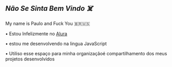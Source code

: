 ## *Não Se Sinta Bem Vindo ☠️*

 My name is Paulo and Fuck You 🇧🇷🇺🇸

  • Estou Infelizmente no [Alura](https://www.alura.com.br)

  • estou me desenvolvendo na lingua JavaScript

  • Utiliso esse espaço para minha organizaçãoé compartilhamento dos meus projetos desenvolvidos
